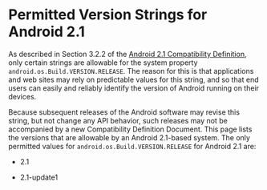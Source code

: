 <!--
   Copyright 2010 The Android Open Source Project 

   Licensed under the Apache License, Version 2.0 (the "License"); 
   you may not use this file except in compliance with the License.
   You may obtain a copy of the License at

       http://www.apache.org/licenses/LICENSE-2.0

   Unless required by applicable law or agreed to in writing, software
   distributed under the License is distributed on an "AS IS" BASIS,
   WITHOUT WARRANTIES OR CONDITIONS OF ANY KIND, either express or implied.
   See the License for the specific language governing permissions and
   limitations under the License.
-->

# Permitted Version Strings for Android 2.1 #

As described in Section 3.2.2 of the [Android 2.1 Compatibility Definition](/cdds/android-2.1-cdd.pdf), 
only certain strings are allowable for the system property
`android.os.Build.VERSION.RELEASE`. The reason for this is that
applications and web sites may rely on predictable values for this string, and
so that end users can easily and reliably identify the version of Android
running on their devices.

Because subsequent releases of the Android software may revise this string,
but not change any API behavior, such releases may not be accompanied by a new
Compatibility Definition Document. This page lists the versions that are
allowable by an Android 2.1-based system. The only permitted values for
`android.os.Build.VERSION.RELEASE` for Android 2.1 are:

- 2.1

- 2.1-update1

